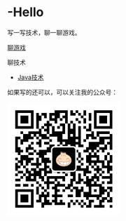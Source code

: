# -Hello 
写一写技术，聊一聊游戏。

[聊游戏](聊游戏.md)

聊技术
- [Java技术](Java干货计划.md)

如果写的还可以，可以关注我的公众号：



![qrcode_for_gh_300a7064e5f0_258(1)](img/qrcode_for_gh_300a7064e5f0_258(1).jpg)